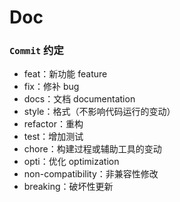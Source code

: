 # Doc

### `Commit` 约定
- feat：新功能 feature
- fix：修补 bug
- docs：文档 documentation
- style：格式（不影响代码运行的变动）
- refactor：重构
- test：增加测试
- chore：构建过程或辅助工具的变动
- opti：优化 optimization
- non-compatibility：非兼容性修改
- breaking：破坏性更新
